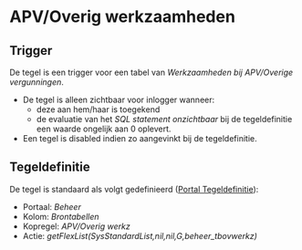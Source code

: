 # APV/Overig werkzaamheden

## Trigger

De tegel is een trigger voor een tabel van *Werkzaamheden bij APV/Overige vergunningen*.

* De tegel is alleen zichtbaar voor inlogger wanneer:
  * deze aan hem/haar is toegekend
  * de evaluatie van het *SQL statement onzichtbaar* bij de tegeldefinitie een waarde ongelijk aan 0 oplevert.
* Een tegel is disabled indien zo aangevinkt bij de tegeldefinitie.

## Tegeldefinitie

De tegel is standaard als volgt gedefinieerd ([Portal Tegeldefinitie](/instellen_inrichten/portaldefinitie/portal_tegel.md)):

* Portaal: *Beheer*
* Kolom: *Brontabellen*
* Kopregel: *APV/Overig werkz*
* Actie: *getFlexList(SysStandardList,nil,nil,G,beheer_tbovwerkz)*
